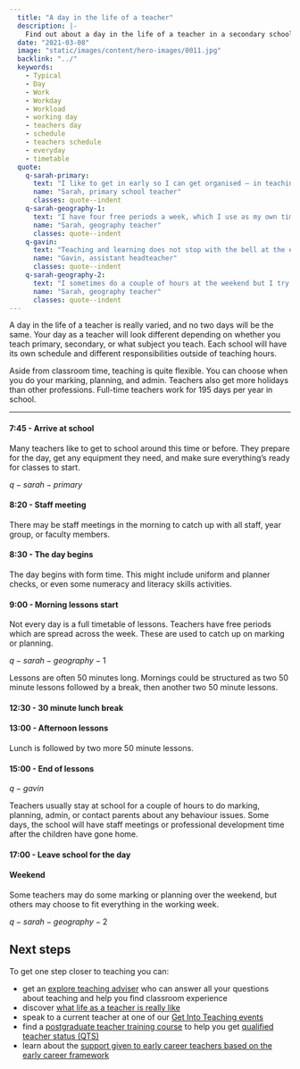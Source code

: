 ```yaml
---
  title: "A day in the life of a teacher"
  description: |-
    Find out about a day in the life of a teacher in a secondary school, including an example of teacher working hours and their day to day routine.
  date: "2021-03-08"
  image: "static/images/content/hero-images/0011.jpg"
  backlink: "../"
  keywords:
    - Typical
    - Day
    - Work
    - Workday
    - Workload
    - working day
    - teachers day
    - schedule
    - teachers schedule
    - everyday
    - timetable
  quote:
    q-sarah-primary:
      text: "I like to get in early so I can get organised — in teaching, preparation is everything."
      name: "Sarah, primary school teacher"
      classes: quote--indent
    q-sarah-geography-1:
      text: "I have four free periods a week, which I use as my own time."
      name: "Sarah, geography teacher"
      classes: quote--indent
    q-gavin:
      text: "Teaching and learning does not stop with the bell at the end of the school day."
      name: "Gavin, assistant headteacher"
      classes: quote--indent
    q-sarah-geography-2:
      text: "I sometimes do a couple of hours at the weekend but I try to keep my weekends free to make sure I have some real downtime."
      name: "Sarah, geography teacher"
      classes: quote--indent
---
```


A day in the life of a teacher is really varied, and no two days will be the same. Your day as a teacher will look different depending on whether you teach primary, secondary, or what subject you teach. Each school will have its own schedule and different responsibilities outside of teaching hours.

Aside from classroom time, teaching is quite flexible. You can choose when you do your marking, planning, and admin. Teachers also get more holidays than other professions. Full-time teachers work for 195 days per year in school.

----

#### 7:45 - Arrive at school

Many teachers like to get to school around this time or before. They prepare for the day, get any equipment they need, and make sure everything’s ready for classes to start.

$q-sarah-primary$

#### 8:20 - Staff meeting

There may be staff meetings in the morning to catch up with all staff, year group, or faculty members.

#### 8:30 - The day begins

The day begins with form time. This might include uniform and planner checks, or even some numeracy and literacy skills activities.

#### 9:00 - Morning lessons start

Not every day is a full timetable of lessons. Teachers have free periods which are spread across the week. These are used to catch up on marking or planning.

$q-sarah-geography-1$

Lessons are often 50 minutes long. Mornings could be structured as two 50 minute lessons followed by a break, then another two 50 minute lessons.

#### 12:30 - 30 minute lunch break

#### 13:00 - Afternoon lessons

Lunch is followed by two more 50 minute lessons.

#### 15:00 - End of lessons

$q-gavin$

Teachers usually stay at school for a couple of hours to do marking, planning, admin, or contact parents about any behaviour issues. Some days, the school will have staff meetings or professional development time after the children have gone home.

#### 17:00 - Leave school for the day

#### Weekend

Some teachers may do some marking or planning over the weekend, but others may choose to fit everything in the working week.

$q-sarah-geography-2$

<section class="clearfix">
  <h2 id="next-steps">Next steps</h2>

<p>To get one step closer to teaching you can:</p> 
  <ul>
    <li>get an <a href="/explore-teaching-advisers">explore teaching adviser</a> who can answer all your questions about teaching and help you find classroom experience</li>
    <li>discover <a href="/life-as-a-teacher">what life as a teacher is really like</a></li>
    <li>speak to a current teacher at one of our <a href="/events/about-get-into-teaching-events">Get Into Teaching events</a></li>
    <li>find a <a href="https://find-teacher-training-courses.service.gov.uk/">postgraduate teacher training course</a> to help you get <a href="/train-to-be-a-teacher/what-is-qts">qualified teacher status (QTS)</a></li>
    <li>learn about the <a href="/support-for-early-career-teachers">support given to early career teachers based on the early career framework</a></li>
  </ul>
</section>
